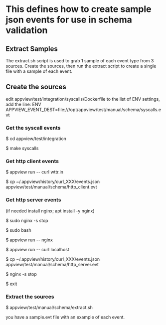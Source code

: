 # This defines how to create sample json events for use in schema validation

## Extract Samples
The extract.sh script is used to grab 1 sample of each event type from 3 sources.
Create the sources, then run the extract script to create a single file with a sample of each event.

## Create the sources
edit appview/test/integration/syscalls/Dockerfile
to the list of ENV settings, add the line:
ENV APPVIEW_EVENT_DEST=file:///opt/appview/test/manual/schema/syscalls.evt

### Get the syscall events


$ cd appview/test/integration

$ make syscalls

### Get http client events


$ appview run -- curl wttr.in

$ cp ~/.appview/history/curl_XXX/events.json appview/test/manual/schema/http_client.evt

### Get http server events


(if needed install nginx; apt install -y nginx)

$ sudo nginx -s stop

$ sudo bash

$ appview run -- nginx

$ appview run -- curl localhost

$ cp ~/.appview/history/curl_XXX/events.json appview/test/manual/schema/http_server.evt

$ nginx -s stop

$ exit

### Extract the sources


$ appview/test/manual/schema/extract.sh

you have a sample.evt file with an example of each event.

